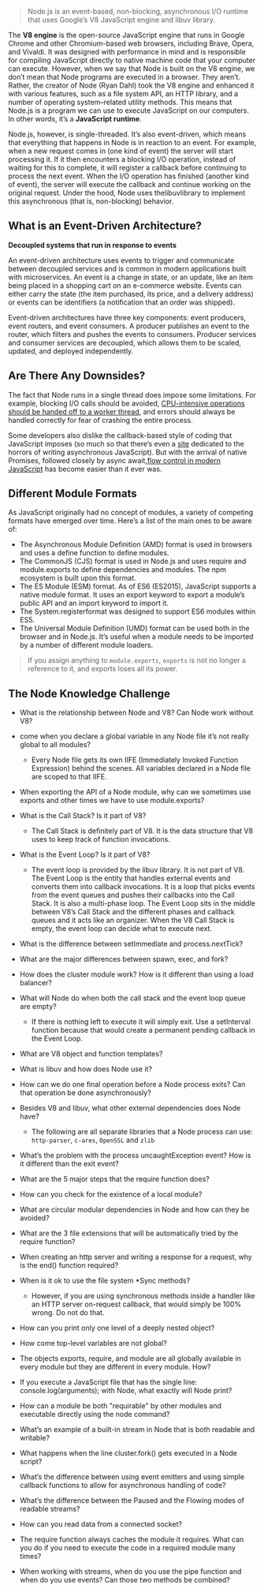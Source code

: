 
>Node.js is an event-based, non-blocking, asynchronous I/O runtime that uses Google’s V8 JavaScript engine and libuv library.

The **V8 engine** is the open-source JavaScript engine that runs in Google Chrome and other Chromium-based web browsers, including Brave, Opera, and Vivaldi. It was designed with performance in mind and is responsible for compiling JavaScript directly to native machine code that your computer can execute. However, when we say that Node is built on the V8 engine, we don’t mean that Node programs are executed in a browser. They aren’t. Rather, the creator of Node (Ryan Dahl) took the V8 engine and enhanced it with various features, such as a file system API, an HTTP library, and a number of operating system–related utility methods. This means that Node.js is a program we can use to execute JavaScript on our computers. In other words, it’s a **JavaScript runtime**.

Node.js, however, is single-threaded. It’s also event-driven, which means that everything that happens in Node is in reaction to an event. For example, when a new request comes in (one kind of event) the server will start processing it. If it then encounters a blocking I/O operation, instead of waiting for this to complete, it will register a callback before continuing to process the next event. When the I/O operation has finished (another kind of event), the server will execute the callback and continue working on the original request. Under the hood, Node uses thelibuvlibrary to implement this asynchronous (that is, non-blocking) behavior.

##  What is an Event-Driven Architecture?
**Decoupled systems that run in response to events**

An event-driven architecture uses events to trigger and communicate between decoupled services and is common in modern applications built with microservices. An event is a change in state, or an update, like an item being placed in a shopping cart on an e-commerce website. Events can either carry the state (the item purchased, its price, and a delivery address) or events can be identifiers (a notification that an order was shipped).

Event-driven architectures have three key components: event producers, event routers, and event consumers. A producer publishes an event to the router, which filters and pushes the events to consumers. Producer services and consumer services are decoupled, which allows them to be scaled, updated, and deployed independently.

## Are There Any Downsides?

The fact that Node runs in a single thread does impose some limitations. For example, blocking I/O calls should be avoided, [CPU-intensive operations should be handed off to a worker thread](https://blog.logrocket.com/node-js-multithreading-what-are-worker-threads-and-why-do-they-matter-48ab102f8b10/), and errors should always be handled correctly for fear of crashing the entire process.

Some developers also dislike the callback-based style of coding that JavaScript imposes (so much so that there’s even a [site](http://callbackhell.com/) dedicated to the horrors of writing asynchronous JavaScript). But with the arrival of native Promises, followed closely by async await,[flow control in modern JavaScript](https://www.sitepoint.com/flow-control-callbacks-promises-async-await/) has become easier than it ever was.

## Different Module Formats

As JavaScript originally had no concept of modules, a variety of competing formats have emerged over time. Here’s a list of the main ones to be aware of:

- The Asynchronous Module Definition (AMD) format is used in browsers and uses a define function to define modules.
- The CommonJS (CJS) format is used in Node.js and uses require and module.exports to define dependencies and modules. The npm ecosystem is built upon this format.
- The ES Module (ESM) format. As of ES6 (ES2015), JavaScript supports a native module format. It uses an export keyword to export a module’s public API and an import keyword to import it.
- The System.registerformat was designed to support ES6 modules within ES5.
- The Universal Module Definition (UMD) format can be used both in the browser and in Node.js. It’s useful when a module needs to be imported by a number of different module loaders.

>If you assign anything to `module.exports`, `exports` is not no longer a reference to it, and exports loses all its power.

## The Node Knowledge Challenge



- What is the relationship between Node and V8? Can Node work without V8?

- come when you declare a global variable in any Node file it’s not really global to all modules?

  - Every Node file gets its own IIFE (Immediately Invoked Function Expression) behind the scenes. All variables declared in a Node file are scoped to that IIFE.

- When exporting the API of a Node module, why can we sometimes use exports and other times we have to use module.exports?

- What is the Call Stack? Is it part of V8?

  - The Call Stack is definitely part of V8. It is the data structure that V8 uses to keep track of function invocations. 

- What is the Event Loop? Is it part of V8?

  - The event loop is provided by the libuv library. It is not part of V8. The Event Loop is the entity that handles external events and converts them into callback invocations. It is a loop that picks events from the event queues and pushes their callbacks into the Call Stack. It is also a multi-phase loop. The Event Loop sits in the middle between V8’s Call Stack and the different phases and callback queues and it acts like an organizer. When the V8 Call Stack is empty, the event loop can decide what to execute next.

- What is the difference between setImmediate and process.nextTick?

- What are the major differences between spawn, exec, and fork?

- How does the cluster module work? How is it different than using a load balancer?

- What will Node do when both the call stack and the event loop queue are empty?

  - If there is nothing left to execute it will simply exit. Use a setInterval function because that would create a permanent pending callback in the Event Loop.

- What are V8 object and function templates?

- What is libuv and how does Node use it?

- How can we do one final operation before a Node process exits? Can that operation be done asynchronously?

- Besides V8 and libuv, what other external dependencies does Node have?

  - The following are all separate libraries that a Node process can use: `http-parser`, `c-ares`, `OpenSSL` and `zlib`

- What’s the problem with the process uncaughtException event? How is it different than the exit event?

- What are the 5 major steps that the require function does?

- How can you check for the existence of a local module?

- What are circular modular dependencies in Node and how can they be avoided?

- What are the 3 file extensions that will be automatically tried by the require function?

- When creating an http server and writing a response for a request, why is the end() function required?

- When is it ok to use the file system *Sync methods?

  - However, if you are using synchronous methods inside a handler like an HTTP server on-request callback, that would simply be 100% wrong. Do not do that.

- How can you print only one level of a deeply nested object?

- How come top-level variables are not global?

- The objects exports, require, and module are all globally available in every module but they are different in every module. How?

- If you execute a JavaScript file that has the single line: console.log(arguments); with Node, what exactly will Node print?

- How can a module be both "requirable" by other modules and executable directly using the node command?

- What’s an example of a built-in stream in Node that is both readable and writable?

- What happens when the line cluster.fork() gets executed in a Node script?

- What’s the difference between using event emitters and using simple callback functions to allow for asynchronous handling of code?

- What’s the difference between the Paused and the Flowing modes of readable streams?

- How can you read data from a connected socket?

- The require function always caches the module it requires. What can you do if you need to execute the code in a required module many times?

- When working with streams, when do you use the pipe function and when do you use events? Can those two methods be combined?




